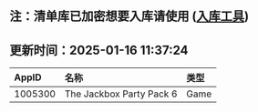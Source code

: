 ## 注：清单库已加密想要入库请使用 ([入库工具](https://github.com/BlankTMing/ManifestAutoUpdate/releases))

## 更新时间：2025-01-16 11:37:24
| AppID | 名称 | 类型  |
| :-------------------- | :----------------------------- | :----------- |
| 1005300 | The Jackbox Party Pack 6| Game |
